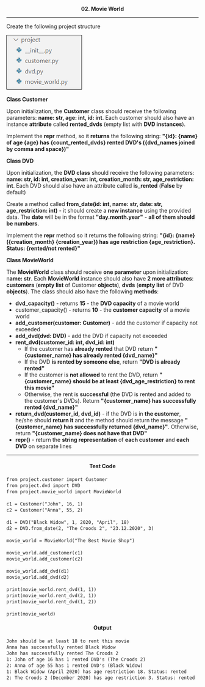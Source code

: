 <p align="center">
<strong>
02. Movie World
</strong>
</p>

________________________________________________________

<p align="left">

Create the following project structure

![Picture1.png](Picture1.png)

<b>Class Customer</b>

Upon initialization, the **Customer** class should receive the following parameters: **name: str, age: int, id: int**. Each customer should also have an instance **attribute** called **rented_dvds** (empty list with **DVD instances**).

Implement the **__repr__** method, so it **returns** the following string: **"{id}: {name} of age {age} has {count_rented_dvds} rented DVD's ({dvd_names joined by comma and space})"**

<b>Class DVD</b>

Upon initialization, the **DVD class** should receive the following parameters: **name: str, id: int, creation_year: int, creation_month: str, age_restriction: int**. Each DVD should also have an attribute called **is_rented** (**False** by default)

Create a method called **from_date(id: int, name: str, date: str, age_restriction: int)** - it should create a **new instance** using the provided data. The **date** will be in the format **"day.month.year"** - **all of them should be numbers**.

Implement the **__repr__** method so it returns the following string: **"{id}: {name} ({creation_month} {creation_year}) has age restriction {age_restriction}. Status: {rented/not rented}"**

<b>Class MovieWorld</b>

The **MovieWorld** class should receive **one parameter** upon initialization: n**ame: str**. Each **MovieWorld** instance should also have **2 more attributes**: **customers** (**empty list** of Customer **objects**), **dvds** (**empty list** of DVD **objects**). The class should also have the following **methods**:
- **dvd_capacity()** - returns **15** - the **DVD capacity** of a movie world
- customer_capacity() - returns **10** - the **customer capacity** of a movie world
- **add_customer(customer: Customer)** - add the customer if capacity not exceeded
- **add_dvd(dvd: DVD)** - add the DVD if capacity not exceeded
- **rent_dvd(customer_id: int, dvd_id: int)**
  - If the customer has **already rented** that DVD return **"{customer_name} has already rented {dvd_name}"**
  -	If the DVD **is rented by someone else**, return **"DVD is already rented"**
  -	If the customer is **not allowed** to rent the DVD, return **"{customer_name} should be at least {dvd_age_restriction} to rent this movie"**
  -	Otherwise, the rent is **successful** (the DVD is rented and added to the customer's DVDs). Return **"{customer_name} has successfully rented {dvd_name}"**
- **return_dvd(customer_id, dvd_id)** - if the DVD is in **the customer**, he/she should **return it** and the method should return the message **"{customer_name} has successfully returned {dvd_name}"**. Otherwise, return **"{customer_name} does not have that DVD"** 
- **__repr__()** - return the **string representation** of **each customer** and **each DVD** on separate lines
</p>

_____________________________________________________________

<h4 align="center">Test Code</h4>

```Pyton
from project.customer import Customer
from project.dvd import DVD
from project.movie_world import MovieWorld

c1 = Customer("John", 16, 1)
c2 = Customer("Anna", 55, 2)

d1 = DVD("Black Widow", 1, 2020, "April", 18)
d2 = DVD.from_date(2, "The Croods 2", "23.12.2020", 3)

movie_world = MovieWorld("The Best Movie Shop")

movie_world.add_customer(c1)
movie_world.add_customer(c2)

movie_world.add_dvd(d1)
movie_world.add_dvd(d2)

print(movie_world.rent_dvd(1, 1))
print(movie_world.rent_dvd(2, 1))
print(movie_world.rent_dvd(1, 2))

print(movie_world)
```

<h4 align="center">Output</h4>

```
John should be at least 18 to rent this movie
Anna has successfully rented Black Widow
John has successfully rented The Croods 2
1: John of age 16 has 1 rented DVD's (The Croods 2)
2: Anna of age 55 has 1 rented DVD's (Black Widow)
1: Black Widow (April 2020) has age restriction 18. Status: rented
2: The Croods 2 (December 2020) has age restriction 3. Status: rented
```